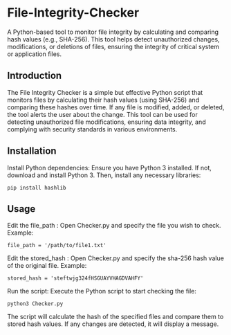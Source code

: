 # File-Integrity-Checker
A Python-based tool to monitor file integrity by calculating and comparing hash values (e.g., SHA-256). This tool helps detect unauthorized changes, modifications, or deletions of files, ensuring the integrity of critical system or application files.

## Introduction
The File Integrity Checker is a simple but effective Python script that monitors files by calculating their hash values (using SHA-256) and comparing these hashes over time. If any file is modified, added, or deleted, the tool alerts the user about the change. This tool can be used for detecting unauthorized file modifications, ensuring data integrity, and complying with security standards in various environments.

## Installation

Install Python dependencies: Ensure you have Python 3 installed. If not, download and install Python 3.
Then, install any necessary libraries:

    pip install hashlib
    
## Usage
Edit the file_path : Open Checker.py and specify the file you wish to check. Example:

    file_path = '/path/to/file1.txt'

Edit the stored_hash :  Open Checker.py and specify the sha-256 hash value of the original file. Example:

    stored_hash = 'steftwjg324fHSGUAYVHAGDVAHFY'
Run the script: Execute the Python script to start checking the file:

    python3 Checker.py
    
The script will calculate the hash of the specified files and compare them to stored hash values. If any changes are detected, it will display a message.

